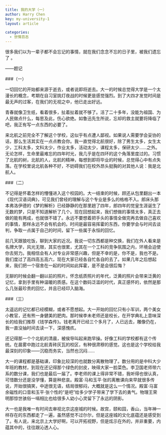 ```yaml
---
title: 我的大学（一）
author: Harry Chen
key: my-university-1
layout: article

categories:
  - 世情百态
---
```


很多我们以为一辈子都不会忘记的事情，就在我们念念不忘的日子里，被我们遗忘了 。

——题记

###（一）

  一切回忆的开始都来源于逝去，或者说即将逝去。大一的时候总觉得大学是一个太漫长的概念，考期在自习室挑灯夜战的时候更是感觉强烈。到了大四才发觉时间是最无声的过客，在我们的无视之中，他已走出好远。

  青春就像卫生纸，看着很多，扯着扯着就不够了。活了二十多年，没能为祖国、为人民做点什么，每思及此，伤心欲绝。如鲁迅先生所说，忘却的救主就要将降临了吧，我正有写一点东西的必要了。

  来北航之前完全不了解这个学校，这似乎有点遭人鄙视。如果说人需要学会妥协的话，那么生活其实在一点点教会你。我一直觉得北航很好，除了男生太多，女生太少，工科太多，文科太少，作业太多，活动太少，课程太多，保研太少……之外。无论怎样，生命里最难忘的四年时光，我几乎是在四环的这个角落里度过的。习惯了北航的树，北航的人，北航的精神，每想到即将毕业的时候，总觉得心中有点失落。在学校里说北航各种不好，不妨碍我们在校外昂头挺胸的对其他人说：我是北航人。

###（二）

  不记得是怀着怎样的懵懂进入这个校园的。大一结束的时候，顾还从包里翻出一本《现代汉语词典》，可见我们曾经的理解与这个专业是多么的格格不入。郎床头那本弗洛伊德的《梦的解析》已经静静的在那里趟了四年，郎四年的觉皇生涯诞生了无数的梦，只是不知道解析了几个。现在回想起来，我们想做的事情太多，真正去做的能有两成，也就很不错了。永远不要想着把手头的事情全做完再去做自己喜欢的事情，那样永远不会有机会的。时间是最容易挥霍的东西，你要学会与时间去谈判，争取一点属于自己的时间，留下一些属于永恒的回忆。

  前几天跟狼吃饭，聊到大家的近况。我说一切东西都是种交换，我们在外人看来是名牌大学，风光无限，其实也很累，尤其在一个工科的竞争氛围之内，环境会迫使你去努力。我相信会有人对专业非常感兴趣，但是不幸的是，你不是，我也不是。我们度过了高四高五高六，现在大家已经各自忙各自的去了。如果几年之后想起来，我们把一个宿舍在一起的时间如此挥霍，是不是会很后悔？

  无聊的时候会翻一翻以前的照片。怀念纸质照片的年代，泛黄的照片会带来泛黄的记忆，拿到手里有种温暖的质感。在这个数码泛滥的时代，真正感怀的，依然是那么几张最珍贵的回忆，并且已经印入脑海。

###（三）

  太遥远的记忆都已经模糊，或者不愿想起。大一开始的回忆只有小军训，两个美女小教官，还有熊一身健美的肥肉。那时候李未老师还是校长，在开学典礼上意味深长的给我们推荐《钱学森传》。钱老离开已经三个多月了，人已远去，雕像仍在，我一直没抽时间去读一下，深感愧疚。

  还记得那一个个北航的清晨，被侯导叫起来跑早操。好像工科的学校都有这个传统。在晨雾中跑过北航青砖灰瓦的校区，有种很肃穆的感觉。这也是这个学校给我最深刻的印象——沉稳而务实，当然也沉闷……

  大一的课程都是基础课，印象比较深的也就数分离散物理了。数分用的是中科大少年班的教材，到现在还记得那个绿色的封皮，映得大家一脸菜色。李卫国老师带六系的数分课，我们也是最后一届了。李老师的课上得非常不错，我听得也很认真，可惜数分还是没学懂，算是种悲哀。殿富·马和玉平·张的离散课向来早就很多传说，开始很搞笑，中途很无语，结局很郁闷，大概就是这么一个情况。殿富·马富余磁性的口音和玉平·张个性的“是吧”给多少学子带来了学下去的勇气。物理王荣明那惊世骇俗一嗝相比也给很多人幼小心灵留下了永远的阴影。

  大一也是我唯一有时间去审视北京这座城的时候。故宫，颐和园，香山，当年神一样存在的东西都走了一遍，虽然感觉不过尔尔，但是这座城的文化底蕴还是感受到了。有人说，来北京上大学好啊，可以开拓视野，但是炫示在外的，并非重要，内蕴其中的，往往跟沁透人心。
